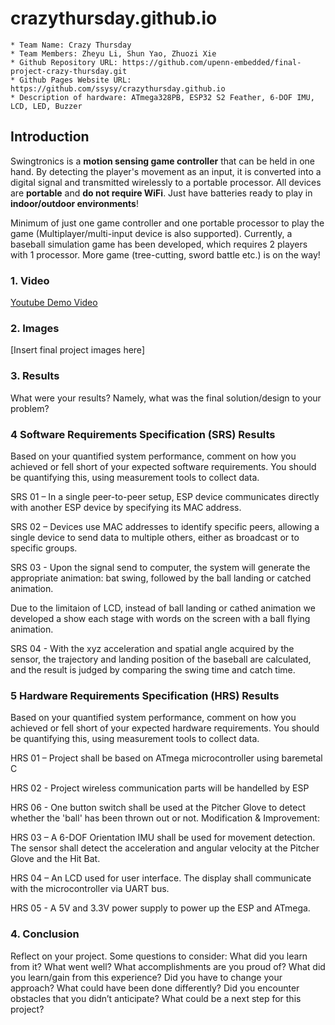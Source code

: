 # crazythursday.github.io
    * Team Name: Crazy Thursday
    * Team Members: Zheyu Li, Shun Yao, Zhuozi Xie 
    * Github Repository URL: https://github.com/upenn-embedded/final-project-crazy-thursday.git
    * Github Pages Website URL: https://github.com/ssysy/crazythursday.github.io
    * Description of hardware: ATmega328PB, ESP32 S2 Feather, 6-DOF IMU, LCD, LED, Buzzer

## Introduction

Swingtronics is a **motion sensing game controller** that can be held in one hand. By detecting the player's movement as an input, it is converted into a digital signal and transmitted wirelessly to a portable processor. All devices are **portable** and **do not require WiFi**. Just have batteries ready to play in **indoor/outdoor environments**!

Minimum of just one game controller and one portable processor to play the game (Multiplayer/multi-input device is also supported). Currently, a baseball simulation game has been developed, which requires 2 players with 1 processor. More game (tree-cutting, sword battle etc.) is on the way!

### 1. Video

[Youtube Demo Video](https://www.youtube.com/watch?v=_IhdffkUVsc)

### 2. Images

[Insert final project images here]

### 3. Results

What were your results? Namely, what was the final solution/design to your problem?

### 4 Software Requirements Specification (SRS) Results

Based on your quantified system performance, comment on how you achieved or fell short of your expected software requirements. You should be quantifying this, using measurement tools to collect data.

SRS 01 – In a single peer-to-peer setup, ESP device communicates directly with another ESP device by specifying its MAC address.

SRS 02 – Devices use MAC addresses to identify specific peers, allowing a single device to send data to multiple others, either as broadcast or to specific groups.

SRS 03 - Upon the signal send to computer, the system will generate the appropriate animation: bat swing, followed by the ball landing or catched animation.

Due to the limitaion of LCD, instead of ball landing or cathed animation we developed a show each stage with words on the screen with a ball flying animation.

SRS 04 - With the xyz acceleration and spatial angle acquired by the sensor, the trajectory and landing position of the baseball are calculated, and the result is judged by comparing the swing time and catch time.

### 5 Hardware Requirements Specification (HRS) Results

Based on your quantified system performance, comment on how you achieved or fell short of your expected hardware requirements. You should be quantifying this, using measurement tools to collect data.

HRS 01 – Project shall be based on ATmega microcontroller using baremetal C

HRS 02 - Project wireless communication parts will be handelled by ESP

HRS 06 - One button switch shall be used at the Pitcher Glove to detect whether the 'ball' has been thrown out or not.
Modification & Improvement:

HRS 03 – A 6-DOF Orientation IMU shall be used for movement detection. The sensor shall detect the acceleration and angular velocity at the Pitcher Glove and the Hit Bat.

HRS 04 – An LCD used for user interface. The display shall communicate with the microcontroller via UART bus.

HRS 05 - A 5V and 3.3V power supply to power up the ESP and ATmega.

### 4. Conclusion

Reflect on your project. Some questions to consider: What did you learn from it? What went well? What accomplishments are you proud of? What did you learn/gain from this experience? Did you have to change your approach? What could have been done differently? Did you encounter obstacles that you didn’t anticipate? What could be a next step for this project?
